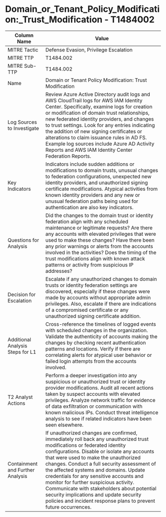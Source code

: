 # Domain_or_Tenant_Policy_Modification:_Trust_Modification - T1484002

| Column Name | Value |
|-------------|-------|
| MITRE Tactic | Defense Evasion, Privilege Escalation |
| MITRE TTP | T1484.002 |
| MITRE Sub-TTP | T1484.002 |
| Name | Domain or Tenant Policy Modification: Trust Modification |
| Log Sources to Investigate | Review Azure Active Directory audit logs and AWS CloudTrail logs for AWS IAM Identity Center. Specifically, examine logs for creation or modification of domain trust relationships, new federated identity providers, and changes to trust settings. Look for any entries indicating the addition of new signing certificates or alterations to claim issuance rules in AD FS. Example log sources include Azure AD Activity Reports and AWS IAM Identity Center Federation Reports. |
| Key Indicators | Indicators include sudden additions or modifications to domain trusts, unusual changes to federation configurations, unexpected new identity providers, and unauthorized signing certificate modifications. Atypical activities from known identity providers and any new or unusual federation paths being used for authentication are also key indicators. |
| Questions for Analysis | Did the changes to the domain trust or identity federation align with any scheduled maintenance or legitimate requests? Are there any accounts with elevated privileges that were used to make these changes? Have there been any prior warnings or alerts from the accounts involved in the activities? Does the timing of the trust modifications align with known attack patterns or activity from suspicious IP addresses? |
| Decision for Escalation | Escalate if any unauthorized changes to domain trusts or identity federation settings are discovered, especially if these changes were made by accounts without appropriate admin privileges. Also, escalate if there are indications of a compromised certificate or any unauthorized signing certificate addition. |
| Additional Analysis Steps for L1 | Cross-reference the timelines of logged events with scheduled changes in the organization. Validate the authenticity of accounts making the changes by checking recent authentication patterns and locations. Verify if there are correlating alerts for atypical user behavior or failed login attempts from the accounts involved. |
| T2 Analyst Actions | Perform a deeper investigation into any suspicious or unauthorized trust or identity provider modifications. Audit all recent actions taken by suspect accounts with elevated privileges. Analyze network traffic for evidence of data exfiltration or communication with known malicious IPs. Conduct threat intelligence analysis to see if related indicators have been seen elsewhere. |
| Containment and Further Analysis | If unauthorized changes are confirmed, immediately roll back any unauthorized trust modifications or federated identity configurations. Disable or isolate any accounts that were used to make the unauthorized changes. Conduct a full security assessment of the affected systems and domains. Update credentials for any sensitive accounts and monitor for further suspicious activity. Communicate with stakeholders about potential security implications and update security policies and incident response plans to prevent future occurrences. |
